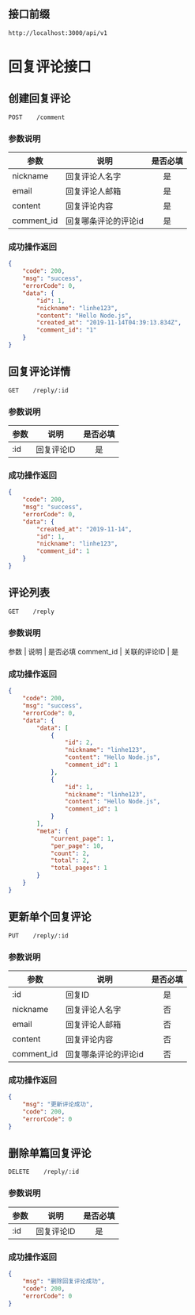 ## 接口前缀
```shell
http://localhost:3000/api/v1
```

# 回复评论接口

## 创建回复评论
```
POST    /comment
```

### 参数说明
参数 | 说明 | 是否必填
---|---|:---:
nickname | 回复评论人名字 | 是
email    | 回复评论人邮箱 | 是
content | 回复评论内容 | 是
comment_id | 回复哪条评论的评论id | 是

### 成功操作返回
```json
{
    "code": 200,
    "msg": "success",
    "errorCode": 0,
    "data": {
        "id": 1,
        "nickname": "linhe123",
        "content": "Hello Node.js",
        "created_at": "2019-11-14T04:39:13.834Z",
        "comment_id": "1"
    }
}
```

## 回复评论详情
```
GET    /reply/:id
```

### 参数说明
参数 | 说明 | 是否必填
---|---|:---:
:id | 回复评论ID | 是


### 成功操作返回
```json
{
    "code": 200,
    "msg": "success",
    "errorCode": 0,
    "data": {
        "created_at": "2019-11-14",
        "id": 1,
        "nickname": "linhe123",
        "comment_id": 1
    }
}
```

## 评论列表
```
GET    /reply
```

### 参数说明
参数 | 说明 | 是否必填
comment_id | 关联的评论ID | 是

### 成功操作返回
```json
{
    "code": 200,
    "msg": "success",
    "errorCode": 0,
    "data": {
        "data": [
            {
                "id": 2,
                "nickname": "linhe123",
                "content": "Hello Node.js",
                "comment_id": 1
            },
            {
                "id": 1,
                "nickname": "linhe123",
                "content": "Hello Node.js",
                "comment_id": 1
            }
        ],
        "meta": {
            "current_page": 1,
            "per_page": 10,
            "count": 2,
            "total": 2,
            "total_pages": 1
        }
    }
}
```

## 更新单个回复评论
```
PUT    /reply/:id
```

### 参数说明
参数 | 说明 | 是否必填
---|---|:---:
:id | 回复ID | 是
nickname | 回复评论人名字 | 否
email    | 回复评论人邮箱 | 否
content | 回复评论内容 | 否
comment_id | 回复哪条评论的评论id | 否

### 成功操作返回

```json
{
    "msg": "更新评论成功",
    "code": 200,
    "errorCode": 0
}
```

## 删除单篇回复评论
```
DELETE    /reply/:id
```

### 参数说明
参数 | 说明 | 是否必填
---|---|:---:
:id | 回复评论ID | 是

### 成功操作返回

```json
{
    "msg": "删除回复评论成功",
    "code": 200,
    "errorCode": 0
}
```
